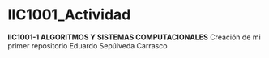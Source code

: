 # IIC1001_Actividad
**IIC1001-1 ALGORITMOS Y SISTEMAS COMPUTACIONALES**
Creación de mi primer repositorio
Eduardo Sepúlveda Carrasco
